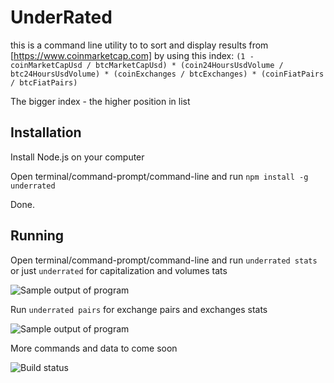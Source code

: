 # UnderRated

this is a command line utility to to sort and display results from [https://www.coinmarketcap.com] by using this index:
`(1 - coinMarketCapUsd / btcMarketCapUsd) * (coin24HoursUsdVolume / btc24HoursUsdVolume) * (coinExchanges / btcExchanges) * (coinFiatPairs / btcFiatPairs)`

The bigger index - the higher position in list

## Installation

Install Node.js on your computer

Open terminal/command-prompt/command-line and run `npm install -g underrated`

Done.

## Running

Open terminal/command-prompt/command-line and run `underrated stats` or just `underrated` for capitalization and volumes tats

![Sample output of program](https://i.imgur.com/5TAmNrd.png)


Run `underrated pairs` for exchange pairs and exchanges stats

![Sample output of program](https://i.imgur.com/FcCri4V.png)

More commands and data to come soon

![Build status](https://api.travis-ci.org/ralekna/underrated.svg?branch=master)
